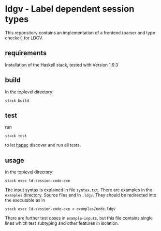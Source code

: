 # ldgv - Label dependent session types

This reponsitory contains an implementation of a frontend (parser and
type checker) for LDGV.

## requirements

Installation of the Haskell stack, tested with Version 1.9.3

## build

In the toplevel directory:

`stack build`

## test

run

`stack test`

to let [hspec](https://hspec.github.io/) discover and run all tests.

## usage

In the toplevel directory:

`stack exec ld-session-code-exe`

The input syntax is explained in file `syntax.txt`.
There are examples in the `examples` directory. Source files end in
`.ldgv`. They should be redirected into the executable as in

`stack exec ld-session-code-exe < examples/node.ldgv`

There are further test cases in `example-inputs`, but this file contains
single lines which test subtyping and other features in isolation.
